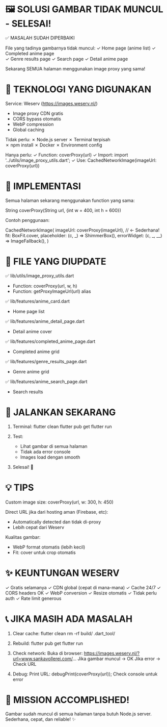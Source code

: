 # 🖼️ SOLUSI GAMBAR TIDAK MUNCUL - SELESAI!

✅ MASALAH SUDAH DIPERBAIKI

File yang tadinya gambarnya tidak muncul:
✓ Home page (anime list)
✓ Completed anime page  
 ✓ Genre results page
✓ Search page
✓ Detail anime page

Sekarang SEMUA halaman menggunakan image proxy yang sama!

# 🔧 TEKNOLOGI YANG DIGUNAKAN

Service: Weserv (https://images.weserv.nl/)

- Image proxy CDN gratis
- CORS bypass otomatis
- WebP compression
- Global caching

Tidak perlu:
✗ Node.js server
✗ Terminal terpisah  
 ✗ npm install
✗ Docker
✗ Environment config

Hanya perlu:
✓ Function: coverProxy(url)
✓ Import: import '../utils/image_proxy_utils.dart';
✓ Use: CachedNetworkImage(imageUrl: coverProxy(url))

# 📝 IMPLEMENTASI

Semua halaman sekarang menggunakan function yang sama:

String coverProxy(String url, {int w = 400, int h = 600})

Contoh penggunaan:

CachedNetworkImage(
imageUrl: coverProxy(imageUrl), // ← Sederhana!
fit: BoxFit.cover,
placeholder: (c, _) => ShimmerBox(),
errorWidget: (c, _, \_\_) => ImageFallback(),
)

# 🎯 FILE YANG DIUPDATE

✅ lib/utils/image_proxy_utils.dart

- Function: coverProxy(url, w, h)
- Function: getProxyImageUrl(url) alias

✅ lib/features/anime_card.dart

- Home page list

✅ lib/features/anime_detail_page.dart

- Detail anime cover

✅ lib/features/completed_anime_page.dart

- Completed anime grid

✅ lib/features/genre_results_page.dart

- Genre anime grid

✅ lib/features/anime_search_page.dart

- Search results

# 🚀 JALANKAN SEKARANG

1. Terminal:
   flutter clean
   flutter pub get
   flutter run

2. Test:

   - Lihat gambar di semua halaman
   - Tidak ada error console
   - Images load dengan smooth

3. Selesai! 🎉

# 💡 TIPS

Custom image size:
coverProxy(url, w: 300, h: 450)

Direct URL jika dari hosting aman (Firebase, etc):

- Automatically detected dan tidak di-proxy
- Lebih cepat dari Weserv

Kualitas gambar:

- WebP format otomatis (lebih kecil)
- Fit: cover untuk crop otomatis

# ✨ KEUNTUNGAN WESERV

✓ Gratis selamanya
✓ CDN global (cepat di mana-mana)
✓ Cache 24/7
✓ CORS headers OK
✓ WebP conversion
✓ Resize otomatis
✓ Tidak perlu auth
✓ Rate limit generous

# 📞 JIKA MASIH ADA MASALAH

1. Clear cache:
   flutter clean
   rm -rf build/ .dart_tool/

2. Rebuild:
   flutter pub get
   flutter run

3. Check network:
   Buka di browser: https://images.weserv.nl/?url=www.sankavollerei.com/...
   Jika gambar muncul → OK
   Jika error → Check URL

4. Debug:
   Print URL: debugPrint(coverProxy(url));
   Check console untuk error

# 🎊 MISSION ACCOMPLISHED!

Gambar sudah muncul di semua halaman tanpa butuh Node.js server.
Sederhana, cepat, dan reliable! ✨
